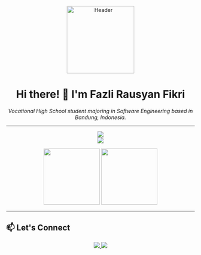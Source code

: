 <p align="center">
  <a href="https://github.com/Gotofud">
    <img src="https://media1.giphy.com/media/v1.Y2lkPTc5MGI3NjExdGdvbWt5Njhnem4yaDdtcnUwZnc5a3I2NGNyOTFzZmswYmR5OGgzdiZlcD12MV9pbnRlcm5hbF9naWZfYnlfaWQmY3Q9Zw/oJNGcsjGW2S7Osj70P/giphy.gif" alt="Header" width="180" />
  </a>
</p>

<h1 align="center">Hi there! 👋 I'm Fazli Rausyan Fikri</h1>
<p align="center">
  <i>Vocational High School student majoring in Software Engineering based in Bandung, Indonesia.</i>
</p>

---
<p align="center">
  <img src="https://skillicons.dev/icons?i=html,css,scss,tailwind,js,git,postman&theme=light" />
  <br>
  <img src="https://skillicons.dev/icons?i=php,laravel,flutter,mysql,github,vscode,figma&theme=light" />
</p>

<p align="center">
  <img src="https://github-readme-stats.vercel.app/api?username=Gotofud&show_icons=true&theme=tokyonight" height="150"/>
  <img src="https://github-readme-stats.vercel.app/api/top-langs/?username=Gotofud&layout=compact&theme=tokyonight" height="150"/>
</p>

---

## 📫 Let's Connect

<p align="center">
  <a href="https://instagram.com/fazlirf_" target="_blank">
    <img src="https://img.shields.io/badge/Instagram-E4405F?style=for-the-badge&logo=instagram&logoColor=white"/>
  </a>
  <a href="mailto:fazlirausyanfikri40@gmail.com">
    <img src="https://img.shields.io/badge/Email-D14836?style=for-the-badge&logo=gmail&logoColor=white"/>
  </a>
</p>
